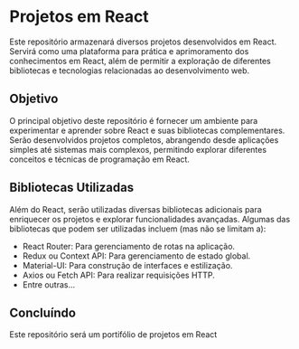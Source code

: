 # Projetos em React

Este repositório armazenará diversos projetos desenvolvidos em React. Servirá como uma plataforma para prática e aprimoramento dos conhecimentos em React, além de permitir a exploração de diferentes bibliotecas e tecnologias relacionadas ao desenvolvimento web.

## Objetivo

O principal objetivo deste repositório é fornecer um ambiente para experimentar e aprender sobre React e suas bibliotecas complementares. Serão desenvolvidos projetos completos, abrangendo desde aplicações simples até sistemas mais complexos, permitindo explorar diferentes conceitos e técnicas de programação em React.

## Bibliotecas Utilizadas

Além do React, serão utilizadas diversas bibliotecas adicionais para enriquecer os projetos e explorar funcionalidades avançadas. Algumas das bibliotecas que podem ser utilizadas incluem (mas não se limitam a):

- React Router: Para gerenciamento de rotas na aplicação.
- Redux ou Context API: Para gerenciamento de estado global.
- Material-UI: Para construção de interfaces e estilização.
- Axios ou Fetch API: Para realizar requisições HTTP.
- Entre outras...

## Concluíndo
Este repositório será um portifólio de projetos em React
